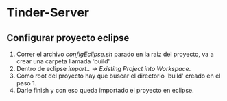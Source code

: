 # Tinder-Server

## Configurar proyecto eclipse

1. Correr el archivo *configEclipse.sh* parado en la raiz del proyecto, va a crear una carpeta llamada 'build'.
2. Dentro de eclipse *import.. -> Existing Project into Workspace*.
3. Como root del proyecto hay que buscar el directorio 'build' creado en el paso 1.
4. Darle finish y con eso queda importado el proyecto en eclipse.


